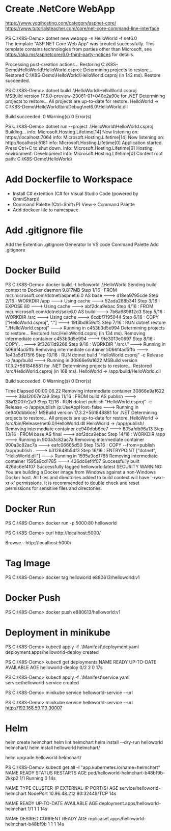 # Create .NetCore WebApp 

  https://www.yogihosting.com/category/aspnet-core/
  https://www.tutorialsteacher.com/core/net-core-command-line-interface

  PS C:\K8S-Demo> dotnet new webapp  -n HelloWorld -f net6.0      
  The template "ASP.NET Core Web App" was created successfully.
  This template contains technologies from parties other than Microsoft, see https://aka.ms/aspnetcore/6.0-third-party-notices for details.

  Processing post-creation actions...
  Restoring C:\K8S-Demo\HelloWorld\HelloWorld.csproj:
    Determining projects to restore...
    Restored C:\K8S-Demo\HelloWorld\HelloWorld.csproj (in 142 ms).
  Restore succeeded.

  PS C:\K8S-Demo> dotnet build .\HelloWorld\HelloWorld.csproj         
  MSBuild version 17.5.0-preview-23061-01+040e2a90e for .NET
    Determining projects to restore...
    All projects are up-to-date for restore.
    HelloWorld -> C:\K8S-Demo\HelloWorld\bin\Debug\net6.0\HelloWorld.dll

  Build succeeded.
    0 Warning(s)
    0 Error(s)


  PS C:\K8S-Demo> dotnet run --project .\HelloWorld\HelloWorld.csproj
  Building...
  info: Microsoft.Hosting.Lifetime[14]
        Now listening on: https://localhost:7064
  info: Microsoft.Hosting.Lifetime[14]
        Now listening on: http://localhost:5181
  info: Microsoft.Hosting.Lifetime[0]
        Application started. Press Ctrl+C to shut down.
  info: Microsoft.Hosting.Lifetime[0]
        Hosting environment: Development
  info: Microsoft.Hosting.Lifetime[0]
        Content root path: C:\K8S-Demo\HelloWorld\

# Add Dockerfile to Workspace

  - Install C# extention (C# for Visual Studio Code (powered by OmniSharp))
  - Command Palette (Ctrl+Shift+P)
      View-> Command Palette 
  - Add dockeer file to namespace

# Add .gitignore file 
  Add the Extention .gitignore Generator
  In VS code Command Palette Add .gitignore

# Docker Build
  PS C:\K8S-Demo> docker build -t helloworld .\HelloWorld 
  Sending build context to Docker daemon  9.817MB
  Step 1/16 : FROM mcr.microsoft.com/dotnet/aspnet:6.0 AS base
  ---> d18ea9795cde
  Step 2/16 : WORKDIR /app
  ---> Using cache
  ---> 52ada268b341
  Step 3/16 : EXPOSE 80
  ---> Using cache
  ---> abf2dca9ebac
  Step 4/16 : FROM mcr.microsoft.com/dotnet/sdk:6.0 AS build
  ---> 7b6a689812d3
  Step 5/16 : WORKDIR /src
  ---> Using cache
  ---> 6cdbf7f95044
  Step 6/16 : COPY ["HelloWorld.csproj", "."]
  ---> 19f3bd859cf5
  Step 7/16 : RUN dotnet restore "./HelloWorld.csproj"
  ---> Running in c453b3d5e994
    Determining projects to restore...
    Restored /src/HelloWorld.csproj (in 134 ms).
  Removing intermediate container c453b3d5e994
  ---> 9fe3013e0697
  Step 8/16 : COPY . .
  ---> 9f32611d9266
  Step 9/16 : WORKDIR "/src/."
  ---> Running in 5066f4ad5ffb
  Removing intermediate container 5066f4ad5ffb
  ---> 1e43a5d175f6
  Step 10/16 : RUN dotnet build "HelloWorld.csproj" -c Release -o /app/build
  ---> Running in 30866e9a1622
  MSBuild version 17.3.2+561848881 for .NET
    Determining projects to restore...
    Restored /src/HelloWorld.csproj (in 168 ms).
    HelloWorld -> /app/build/HelloWorld.dll

  Build succeeded.
      0 Warning(s)
      0 Error(s)

  Time Elapsed 00:00:06.22
  Removing intermediate container 30866e9a1622
  ---> 38a12007e2a9
  Step 11/16 : FROM build AS publish
  ---> 38a12007e2a9
  Step 12/16 : RUN dotnet publish "HelloWorld.csproj" -c Release -o /app/publish /p:UseAppHost=false
  ---> Running in ce940dbb6ce7
  MSBuild version 17.3.2+561848881 for .NET
    Determining projects to restore...
    All projects are up-to-date for restore.
    HelloWorld -> /src/bin/Release/net6.0/HelloWorld.dll
    HelloWorld -> /app/publish/
  Removing intermediate container ce940dbb6ce7
  ---> 605afdb96a13
  Step 13/16 : FROM base AS final
  ---> abf2dca9ebac
  Step 14/16 : WORKDIR /app
  ---> Running in 900a3c82ac7a
  Removing intermediate container 900a3c82ac7a
  ---> eafc06665d50
  Step 15/16 : COPY --from=publish /app/publish .
  ---> b312648b54f3
  Step 16/16 : ENTRYPOINT ["dotnet", "HelloWorld.dll"]
  ---> Running in 1595a9cd1785
  Removing intermediate container 1595a9cd1785
  ---> 426dc6ef4f07
  Successfully built 426dc6ef4f07
  Successfully tagged helloworld:latest
  SECURITY WARNING: You are building a Docker image from Windows against a non-Windows Docker host. All files and directories added to build context will have '-rwxr-xr-x' permissions. It is recommended to double check and reset permissions for sensitive files and directories.

# Docker Run
  PS C:\K8S-Demo> docker run -p 5000:80  helloworld

  PS C:\K8S-Demo> curl http://localhost:5000/   

  Browse - http://localhost:5000/

# Tag Image
  PS C:\K8S-Demo> docker tag helloworld e880613/helloworld:v1
# Docker Push
  PS C:\K8S-Demo> docker push e880613/helloworld:v1


# Deployment in minikube
  PS C:\K8S-Demo> kubectl apply -f .\Manifest\deployment.yaml         
  deployment.apps/helloworld-deploy created

  PS C:\K8S-Demo> kubectl get deployments
  NAME                READY   UP-TO-DATE   AVAILABLE   AGE
  helloworld-deploy   0/2     2            0           17s 

  PS C:\K8S-Demo> kubectl apply -f .\Manifest\service.yaml 
  service/helloworld-service created

  PS C:\K8S-Demo> minikube service helloworld-service --url

  PS C:\K8S-Demo> minikube service helloworld-service --url
  http://192.168.59.113:30007


# Helm

  helm create helmchart
  helm lint helmchart 
  helm install --dry-run helloworld helmchart/
  helm install  helloworld helmchart/

  helm upgrade  helloworld helmchart/

  PS C:\K8S-Demo> kubectl get all -l "app.kubernetes.io/name=helmchart"
  NAME                                     READY   STATUS    RESTARTS   AGE
  pod/helloworld-helmchart-b48bf9b-2kkp2   1/1     Running   0          14s

  NAME                           TYPE       CLUSTER-IP     EXTERNAL-IP   PORT(S)        AGE
  service/helloworld-helmchart   NodePort   10.96.48.212   <none>        80:32449/TCP   14s

  NAME                                   READY   UP-TO-DATE   AVAILABLE   AGE
  deployment.apps/helloworld-helmchart   1/1     1            1           14s

  NAME                                           DESIRED   CURRENT   READY   AGE
  replicaset.apps/helloworld-helmchart-b48bf9b   1         1         1       14s
